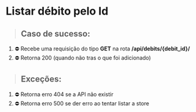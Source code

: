 # Listar débito  pelo Id

> ## Caso de sucesso:
1. ⛔️ Recebe uma requisição do tipo **GET** na rota **/api/debits/{debit_id}/**
1. ⛔️ Retorna 200 (quando não tras o que foi adicionado)


> ## Exceções:
1. ⛔️ Retorna erro 404 se a API não existir
1. ⛔️ Retorna erro 500 se der erro ao tentar listar a store
